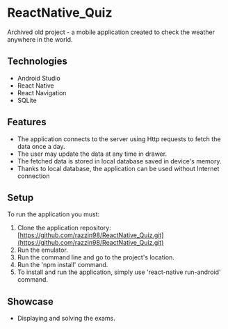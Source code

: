 # ReactNative_Quiz
Archived old project - a mobile application created to check the weather anywhere in the world.

## Technologies
- Android Studio
- React Native
- React Navigation
- SQLite

## Features
- The application connects to the server using Http requests to fetch the data once a day.
- The user may update the data at any time in drawer.
- The fetched data is stored in local database saved in device's memory.
- Thanks to local database, the application can be used without Internet connection

## Setup
To run the application you must:
1. Clone the application repository: [https://github.com/razzin98/ReactNative_Quiz.git](https://github.com/razzin98/ReactNative_Quiz.git)
2. Run the emulator.
3. Run the command line and go to the project's location.
4. Run the 'npm install' command.
5. To install and run the application, simply use 'react-native run-android' command.

## Showcase
- Displaying and solving the exams.
